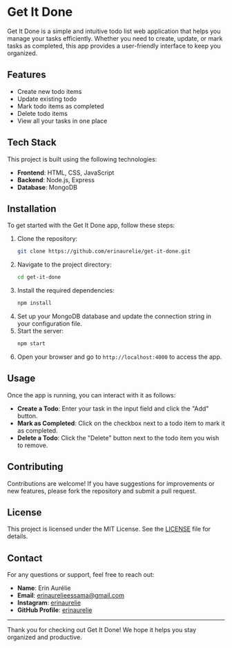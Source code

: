 # Get It Done

Get It Done is a simple and intuitive todo list web application that helps you manage your tasks efficiently. Whether you need to create, update, or mark tasks as completed, this app provides a user-friendly interface to keep you organized.

## Features

- Create new todo items
- Update existing todo
- Mark todo items as completed
- Delete todo items
- View all your tasks in one place

## Tech Stack

This project is built using the following technologies:

- **Frontend**: HTML, CSS, JavaScript
- **Backend**: Node.js, Express
- **Database**: MongoDB

## Installation

To get started with the Get It Done app, follow these steps:

1. Clone the repository:
   ```bash
   git clone https://github.com/erinaurelie/get-it-done.git
   ```
2. Navigate to the project directory:
   ```bash
   cd get-it-done
   ```
3. Install the required dependencies:
   ```bash
   npm install
   ```
4. Set up your MongoDB database and update the connection string in your configuration file.
5. Start the server:
   ```bash
   npm start
   ```
6. Open your browser and go to `http://localhost:4000` to access the app.

## Usage

Once the app is running, you can interact with it as follows:

- **Create a Todo**: Enter your task in the input field and click the "Add" button.
- **Mark as Completed**: Click on the checkbox next to a todo item to mark it as completed.
- **Delete a Todo**: Click the "Delete" button next to the todo item you wish to remove.

## Contributing

Contributions are welcome! If you have suggestions for improvements or new features, please fork the repository and submit a pull request.

## License

This project is licensed under the MIT License. See the [LICENSE](LICENSE) file for details.

## Contact

For any questions or support, feel free to reach out:

- **Name**: Erin Aurélie
- **Email**: [erinaurelieessama@gmail.com](mailto:erinaurelieessama@gmail.com)
- **Instagram**: [erinaurelie](https://www.instagram.com/erinaurelie)
- **GitHub Profile**: [erinaurelie](https://github.com/erinaurelie)
---

Thank you for checking out Get It Done! We hope it helps you stay organized and productive.
```
